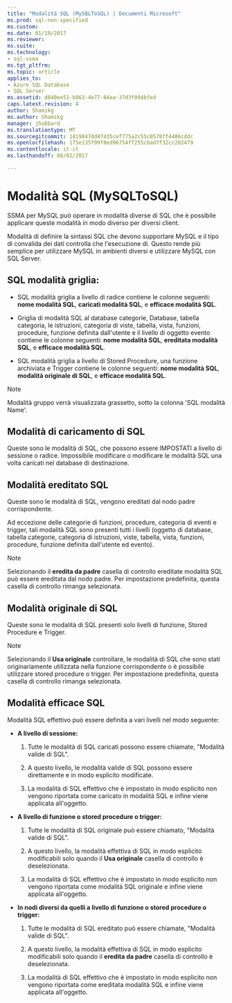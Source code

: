 ```yaml
---
title: "Modalità SQL (MySQLToSQL) | Documenti Microsoft"
ms.prod: sql-non-specified
ms.custom: 
ms.date: 01/19/2017
ms.reviewer: 
ms.suite: 
ms.technology:
- sql-ssma
ms.tgt_pltfrm: 
ms.topic: article
applies_to:
- Azure SQL Database
- SQL Server
ms.assetid: d840ee51-b863-4e77-84aa-37d3f094bfed
caps.latest.revision: 4
author: Shamikg
ms.author: Shamikg
manager: jhubbard
ms.translationtype: MT
ms.sourcegitcommit: 1419847dd47435cef775a2c55c0578ff4406cddc
ms.openlocfilehash: 175e135f99f8ed96754ff255cbad7f32cc202479
ms.contentlocale: it-it
ms.lasthandoff: 08/02/2017

---
```

# <a name="sql-modes-mysqltosql"></a>Modalità SQL (MySQLToSQL)
SSMA per MySQL può operare in modalità diverse di SQL che è possibile applicare queste modalità in modo diverso per diversi client.  
  
Modalità di definire la sintassi SQL che devono supportare MySQL e il tipo di convalida dei dati controlla che l'esecuzione di. Questo rende più semplice per utilizzare MySQL in ambienti diversi e utilizzare MySQL con SQL Server.  
  
## <a name="sql-modes-grid"></a>SQL modalità griglia:  
  
-   SQL modalità griglia a livello di radice contiene le colonne seguenti: **nome modalità SQL**, **caricati modalità SQL**, e **efficace modalità SQL**.  
  
-   Griglia di modalità SQL al database categorie, Database, tabella categoria, le istruzioni, categoria di viste, tabella, vista, funzioni, procedure, funzione definita dall'utente e il livello di oggetto evento contiene le colonne seguenti: **nome modalità SQL**, **ereditata modalità SQL**, e **efficace modalità SQL**.  
  
-   SQL modalità griglia a livello di Stored Procedure, una funzione archiviata e Trigger contiene le colonne seguenti: **nome modalità SQL**, **modalità originale di SQL**, e **efficace modalità SQL**.  
  
> [!NOTE]  
> Modalità gruppo verrà visualizzata grassetto, sotto la colonna 'SQL modalità Name'.  
  
## <a name="loaded-sql-modes"></a>Modalità di caricamento di SQL  
Queste sono le modalità di SQL, che possono essere IMPOSTATI a livello di sessione o radice. Impossibile modificare o modificare le modalità SQL una volta caricati nel database di destinazione.  
  
## <a name="inherited-sql-modes"></a>Modalità ereditato SQL  
Queste sono le modalità di SQL, vengono ereditati dal nodo padre corrispondente.  
  
Ad eccezione delle categorie di funzioni, procedure, categoria di eventi e trigger, tali modalità SQL sono presenti tutti i livelli (oggetto di database, tabella categorie, categoria di istruzioni, viste, tabella, vista, funzioni, procedure, funzione definita dall'utente ed evento).  
  
> [!NOTE]  
> Selezionando il **eredita da padre** casella di controllo ereditate modalità SQL può essere ereditata dal nodo padre. Per impostazione predefinita, questa casella di controllo rimanga selezionata.  
  
## <a name="original-sql-modes"></a>Modalità originale di SQL  
Queste sono le modalità di SQL presenti solo livelli di funzione, Stored Procedure e Trigger.  
  
> [!NOTE]  
> Selezionando il **Usa originale** controllare, le modalità di SQL che sono stati originariamente utilizzata nella funzione corrispondente o è possibile utilizzare stored procedure o trigger. Per impostazione predefinita, questa casella di controllo rimanga selezionata.  
  
## <a name="effective-sql-modes"></a>Modalità efficace SQL  
Modalità SQL effettivo può essere definita a vari livelli nel modo seguente:  
  
-   **A livello di sessione:**  
  
    1.  Tutte le modalità di SQL caricati possono essere chiamate, "Modalità valide di SQL".  
  
    2.  A questo livello, le modalità valide di SQL possono essere direttamente e in modo esplicito modificate.  
  
    3.  La modalità di SQL effettivo che è impostato in modo esplicito non vengono riportata come caricato in modalità SQL e infine viene applicata all'oggetto.  
  
-   **A livello di funzione o stored procedure o trigger:**  
  
    1.  Tutte le modalità di SQL originale può essere chiamato, "Modalità valide di SQL".  
  
    2.  A questo livello, la modalità effettiva di SQL in modo esplicito modificabili solo quando il **Usa originale** casella di controllo è deselezionata.  
  
    3.  La modalità di SQL effettivo che è impostato in modo esplicito non vengono riportata come modalità SQL originale e infine viene applicata all'oggetto.  
  
-   **In nodi diversi da quelli a livello di funzione o stored procedure o trigger:**  
  
    1.  Tutte le modalità di SQL ereditato può essere chiamate, "Modalità valide di SQL".  
  
    2.  A questo livello, la modalità effettiva di SQL in modo esplicito modificabili solo quando il **eredita da padre** casella di controllo è deselezionata.  
  
    3.  La modalità di SQL effettivo che è impostato in modo esplicito non vengono riportata come ereditata modalità SQL e infine viene applicata all'oggetto.  
  

